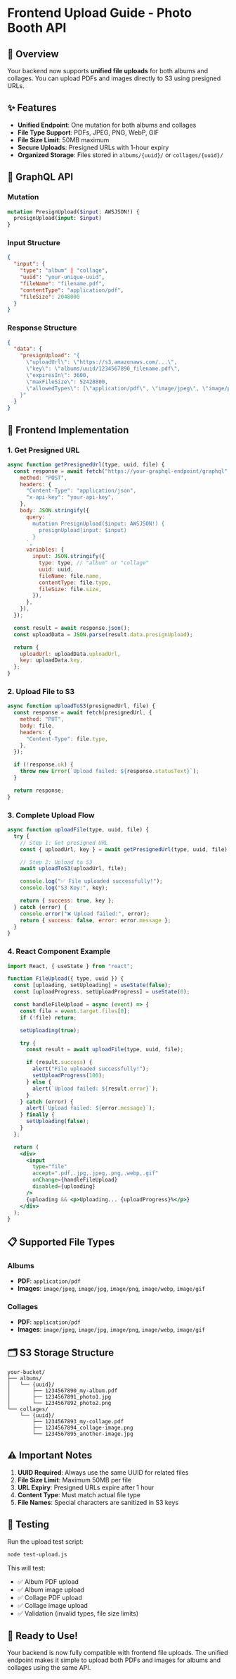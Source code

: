 # Frontend Upload Guide - Photo Booth API

## 🎯 Overview

Your backend now supports **unified file uploads** for both albums and collages. You can upload PDFs and images directly to S3 using presigned URLs.

## ✨ Features

- **Unified Endpoint**: One mutation for both albums and collages
- **File Type Support**: PDFs, JPEG, PNG, WebP, GIF
- **File Size Limit**: 50MB maximum
- **Secure Uploads**: Presigned URLs with 1-hour expiry
- **Organized Storage**: Files stored in `albums/{uuid}/` or `collages/{uuid}/`

## 🔧 GraphQL API

### Mutation

```graphql
mutation PresignUpload($input: AWSJSON!) {
  presignUpload(input: $input)
}
```

### Input Structure

```json
{
  "input": {
    "type": "album" | "collage",
    "uuid": "your-unique-uuid",
    "fileName": "filename.pdf",
    "contentType": "application/pdf",
    "fileSize": 2048000
  }
}
```

### Response Structure

```json
{
  "data": {
    "presignUpload": "{
      \"uploadUrl\": \"https://s3.amazonaws.com/...\",
      \"key\": \"albums/uuid/1234567890_filename.pdf\",
      \"expiresIn\": 3600,
      \"maxFileSize\": 52428800,
      \"allowedTypes\": [\"application/pdf\", \"image/jpeg\", \"image/png\", ...]
    }"
  }
}
```

## 📱 Frontend Implementation

### 1. Get Presigned URL

```javascript
async function getPresignedUrl(type, uuid, file) {
  const response = await fetch("https://your-graphql-endpoint/graphql", {
    method: "POST",
    headers: {
      "Content-Type": "application/json",
      "x-api-key": "your-api-key",
    },
    body: JSON.stringify({
      query: `
        mutation PresignUpload($input: AWSJSON!) {
          presignUpload(input: $input)
        }
      `,
      variables: {
        input: JSON.stringify({
          type: type, // "album" or "collage"
          uuid: uuid,
          fileName: file.name,
          contentType: file.type,
          fileSize: file.size,
        }),
      },
    }),
  });

  const result = await response.json();
  const uploadData = JSON.parse(result.data.presignUpload);

  return {
    uploadUrl: uploadData.uploadUrl,
    key: uploadData.key,
  };
}
```

### 2. Upload File to S3

```javascript
async function uploadToS3(presignedUrl, file) {
  const response = await fetch(presignedUrl, {
    method: "PUT",
    body: file,
    headers: {
      "Content-Type": file.type,
    },
  });

  if (!response.ok) {
    throw new Error(`Upload failed: ${response.statusText}`);
  }

  return response;
}
```

### 3. Complete Upload Flow

```javascript
async function uploadFile(type, uuid, file) {
  try {
    // Step 1: Get presigned URL
    const { uploadUrl, key } = await getPresignedUrl(type, uuid, file);

    // Step 2: Upload to S3
    await uploadToS3(uploadUrl, file);

    console.log("✅ File uploaded successfully!");
    console.log("S3 Key:", key);

    return { success: true, key };
  } catch (error) {
    console.error("❌ Upload failed:", error);
    return { success: false, error: error.message };
  }
}
```

### 4. React Component Example

```jsx
import React, { useState } from "react";

function FileUpload({ type, uuid }) {
  const [uploading, setUploading] = useState(false);
  const [uploadProgress, setUploadProgress] = useState(0);

  const handleFileUpload = async (event) => {
    const file = event.target.files[0];
    if (!file) return;

    setUploading(true);

    try {
      const result = await uploadFile(type, uuid, file);

      if (result.success) {
        alert("File uploaded successfully!");
        setUploadProgress(100);
      } else {
        alert(`Upload failed: ${result.error}`);
      }
    } catch (error) {
      alert(`Upload failed: ${error.message}`);
    } finally {
      setUploading(false);
    }
  };

  return (
    <div>
      <input
        type="file"
        accept=".pdf,.jpg,.jpeg,.png,.webp,.gif"
        onChange={handleFileUpload}
        disabled={uploading}
      />
      {uploading && <p>Uploading... {uploadProgress}%</p>}
    </div>
  );
}
```

## 📋 Supported File Types

### Albums

- **PDF**: `application/pdf`
- **Images**: `image/jpeg`, `image/jpg`, `image/png`, `image/webp`, `image/gif`

### Collages

- **PDF**: `application/pdf`
- **Images**: `image/jpeg`, `image/jpg`, `image/png`, `image/webp`, `image/gif`

## 🗂️ S3 Storage Structure

```
your-bucket/
├── albums/
│   └── {uuid}/
│       ├── 1234567890_my-album.pdf
│       ├── 1234567891_photo1.jpg
│       └── 1234567892_photo2.png
└── collages/
    └── {uuid}/
        ├── 1234567893_my-collage.pdf
        ├── 1234567894_collage-image.png
        └── 1234567895_another-image.jpg
```

## ⚠️ Important Notes

1. **UUID Required**: Always use the same UUID for related files
2. **File Size Limit**: Maximum 50MB per file
3. **URL Expiry**: Presigned URLs expire after 1 hour
4. **Content Type**: Must match actual file type
5. **File Names**: Special characters are sanitized in S3 keys

## 🧪 Testing

Run the upload test script:

```bash
node test-upload.js
```

This will test:

- ✅ Album PDF upload
- ✅ Album image upload
- ✅ Collage PDF upload
- ✅ Collage image upload
- ✅ Validation (invalid types, file size limits)

## 🚀 Ready to Use!

Your backend is now fully compatible with frontend file uploads. The unified endpoint makes it simple to upload both PDFs and images for albums and collages using the same API.
